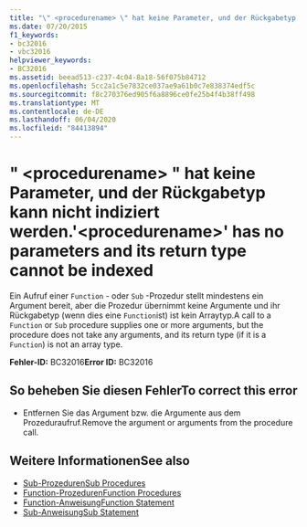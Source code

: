 ```yaml
---
title: "\" <procedurename> \" hat keine Parameter, und der Rückgabetyp kann nicht indiziert werden."
ms.date: 07/20/2015
f1_keywords:
- bc32016
- vbc32016
helpviewer_keywords:
- BC32016
ms.assetid: beead513-c237-4c04-8a18-56f075b84712
ms.openlocfilehash: 5cc2a1c5e7832ce037ae9a61b0c7e838374edf5c
ms.sourcegitcommit: f8c270376ed905f6a8896ce0fe25b4f4b38ff498
ms.translationtype: MT
ms.contentlocale: de-DE
ms.lasthandoff: 06/04/2020
ms.locfileid: "84413894"
---
```

# <a name="procedurename-has-no-parameters-and-its-return-type-cannot-be-indexed"></a><span data-ttu-id="785e9-102">" \<procedurename> " hat keine Parameter, und der Rückgabetyp kann nicht indiziert werden.</span><span class="sxs-lookup"><span data-stu-id="785e9-102">'\<procedurename>' has no parameters and its return type cannot be indexed</span></span>
<span data-ttu-id="785e9-103">Ein Aufruf einer `Function` - oder `Sub` -Prozedur stellt mindestens ein Argument bereit, aber die Prozedur übernimmt keine Argumente und ihr Rückgabetyp (wenn dies eine `Function`ist) ist kein Arraytyp.</span><span class="sxs-lookup"><span data-stu-id="785e9-103">A call to a `Function` or `Sub` procedure supplies one or more arguments, but the procedure does not take any arguments, and its return type (if it is a `Function`) is not an array type.</span></span>  
  
 <span data-ttu-id="785e9-104">**Fehler-ID:** BC32016</span><span class="sxs-lookup"><span data-stu-id="785e9-104">**Error ID:** BC32016</span></span>  
  
## <a name="to-correct-this-error"></a><span data-ttu-id="785e9-105">So beheben Sie diesen Fehler</span><span class="sxs-lookup"><span data-stu-id="785e9-105">To correct this error</span></span>  
  
- <span data-ttu-id="785e9-106">Entfernen Sie das Argument bzw. die Argumente aus dem Prozeduraufruf.</span><span class="sxs-lookup"><span data-stu-id="785e9-106">Remove the argument or arguments from the procedure call.</span></span>  
  
## <a name="see-also"></a><span data-ttu-id="785e9-107">Weitere Informationen</span><span class="sxs-lookup"><span data-stu-id="785e9-107">See also</span></span>

- [<span data-ttu-id="785e9-108">Sub-Prozeduren</span><span class="sxs-lookup"><span data-stu-id="785e9-108">Sub Procedures</span></span>](../programming-guide/language-features/procedures/sub-procedures.md)
- [<span data-ttu-id="785e9-109">Function-Prozeduren</span><span class="sxs-lookup"><span data-stu-id="785e9-109">Function Procedures</span></span>](../programming-guide/language-features/procedures/function-procedures.md)
- [<span data-ttu-id="785e9-110">Function-Anweisung</span><span class="sxs-lookup"><span data-stu-id="785e9-110">Function Statement</span></span>](../language-reference/statements/function-statement.md)
- [<span data-ttu-id="785e9-111">Sub-Anweisung</span><span class="sxs-lookup"><span data-stu-id="785e9-111">Sub Statement</span></span>](../language-reference/statements/sub-statement.md)
